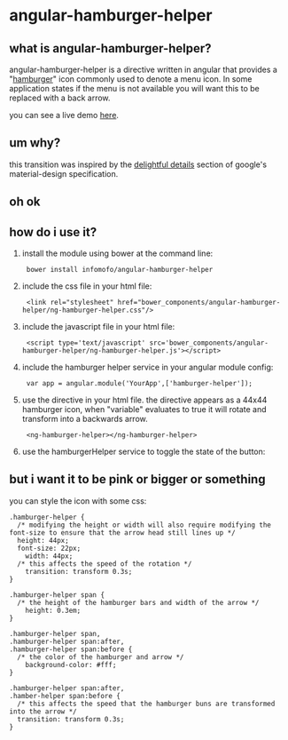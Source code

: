 angular-hamburger-helper
========================

what is angular-hamburger-helper?
---------------------------------

angular-hamburger-helper is a directive written in angular that provides a 
"[hamburger](http://blogs.wsj.com/digits/2013/03/18/whats-a-hamburger-button-a-guide-to-app/)" icon commonly used to 
denote a menu icon.  In some application states if the menu is not available you will want this to be replaced with a 
back arrow. 

you can see a live demo [here](https://infomofo.github.io/angular-hamburger-helper/).

um why?
-------

this transition was inspired by the [delightful details](http://www.google.com/design/spec/animation/delightful-details.html#delightful-details-delightful-details) 
section of google's material-design specification.

oh ok
-----

how do i use it?
----------------

1. install the module using bower at the command line:

        bower install infomofo/angular-hamburger-helper

2. include the css file in your html file:


        <link rel="stylesheet" href="bower_components/angular-hamburger-helper/ng-hamburger-helper.css"/>

3. include the javascript file in your html file:

        <script type='text/javascript' src='bower_components/angular-hamburger-helper/ng-hamburger-helper.js'></script>

4. include the hamburger helper service in your angular module config:

        var app = angular.module('YourApp',['hamburger-helper']);

5. use the directive in your html file.  the directive appears as a 44x44 hamburger icon, when "variable" evaluates to true it will 
    rotate and transform into a backwards arrow.

        <ng-hamburger-helper></ng-hamburger-helper>

6. use the hamburgerHelper service to toggle the state of the button:

        


but i want it to be pink or bigger or something
-----------------------------------------------

you can style the icon with some css:

    
    .hamburger-helper {     
      /* modifying the height or width will also require modifying the font-size to ensure that the arrow head still lines up */
      height: 44px;
      font-size: 22px;
	    width: 44px;
      /* this affects the speed of the rotation */
	    transition: transform 0.3s; 
    }
    
    .hamburger-helper span {
      /* the height of the hamburger bars and width of the arrow */
	    height: 0.3em; 
    }
    
    .hamburger-helper span,
    .hamburger-helper span:after,
    .hamburger-helper span:before {
      /* the color of the hamburger and arrow */
	    background-color: #fff;
    }
    
    .hamburger-helper span:after,
    .hamber-helper span:before {
      /* this affects the speed that the hamburger buns are transformed into the arrow */
      transition: transform 0.3s;
    }
    



